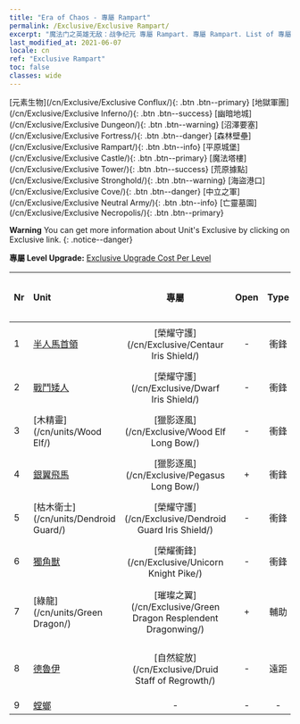 ```yaml
---
title: "Era of Chaos - 專屬 Rampart"
permalink: /Exclusive/Exclusive Rampart/
excerpt: "魔法门之英雄无敌：战争纪元 專屬 Rampart. 專屬 Rampart. List of 專屬 Rampart in Era of Chaos"
last_modified_at: 2021-06-07
locale: cn
ref: "Exclusive Rampart"
toc: false
classes: wide
---
```

 [元素生物](/cn/Exclusive/Exclusive Conflux/){: .btn .btn--primary} [地獄軍團](/cn/Exclusive/Exclusive Inferno/){: .btn .btn--success} [幽暗地城](/cn/Exclusive/Exclusive Dungeon/){: .btn .btn--warning} [沼澤要塞](/cn/Exclusive/Exclusive Fortress/){: .btn .btn--danger} [森林壁壘](/cn/Exclusive/Exclusive Rampart/){: .btn .btn--info} [平原城堡](/cn/Exclusive/Exclusive Castle/){: .btn .btn--primary} [魔法塔樓](/cn/Exclusive/Exclusive Tower/){: .btn .btn--success} [荒原據點](/cn/Exclusive/Exclusive Stronghold/){: .btn .btn--warning} [海盜港口](/cn/Exclusive/Exclusive Cove/){: .btn .btn--danger} [中立之軍](/cn/Exclusive/Exclusive Neutral Army/){: .btn .btn--info} [亡靈墓園](/cn/Exclusive/Exclusive Necropolis/){: .btn .btn--primary} 

**Warning** You can get more information about Unit's Exclusive by clicking on Exclusive link. 
{: .notice--danger}

 **專屬 Level Upgrade:** [Exclusive Upgrade Cost Per Level](/Exclusive/ExclusiveUpgradeCostPerLevel/)

  | Nr |         Unit        | 專屬 | Open  |    Type   |  Item to Rank UP      |  塗裝   |
  |:---|:--------------------|:-------------:|:-----:|:---------:|:---------------------:|:-------:|
  | 1  | [半人馬首領](/cn/units/Centaur/) | [榮耀守護](/cn/Exclusive/Centaur Iris Shield/) | - | 衝鋒 | [榮耀守護碎片](/cn/Items/con_913/) | - |
  | 2  | [戰鬥矮人](/cn/units/Dwarf/) | [榮耀守護](/cn/Exclusive/Dwarf Iris Shield/) | - | 衝鋒 | [榮耀守護碎片](/cn/Items/con_913/) | - |
  | 3  | [木精靈](/cn/units/Wood Elf/) | [獵影逐風](/cn/Exclusive/Wood Elf Long Bow/) | - | 衝鋒 | [獵影逐風碎片](/cn/Items/con_914/) | - |
  | 4  | [銀翼飛馬](/cn/units/Pegasus/) | [獵影逐風](/cn/Exclusive/Pegasus Long Bow/) | + | 衝鋒 | [獵影逐風碎片](/cn/Items/con_914/) | - |
  | 5  | [枯木衛士](/cn/units/Dendroid Guard/) | [榮耀守護](/cn/Exclusive/Dendroid Guard Iris Shield/) | - | 衝鋒 | [榮耀守護碎片](/cn/Items/con_913/) | - |
  | 6  | [獨角獸](/cn/units/Unicorn/) | [榮耀衝鋒](/cn/Exclusive/Unicorn Knight Pike/) | - | 衝鋒 | [榮耀衝鋒碎片](/cn/Items/con_916/) | - |
  | 7  | [綠龍](/cn/units/Green Dragon/) | [璀璨之翼](/cn/Exclusive/Green Dragon Resplendent Dragonwing/) | + | 輔助 | [璀璨之翼碎片](/cn/Items/con_976/) | [璀璨之翼特效塗裝](/cn/Items/con_644/) |
  | 8  | [德魯伊](/cn/units/Druid/) | [自然綻放](/cn/Exclusive/Druid Staff of Regrowth/) | - | 遠距 | [自然綻放碎片](/cn/Items/con_977/) | [自然綻放特效塗裝](/cn/Items/con_645/) |
  | 9  | [螳螂](/cn/units/Mantis/) | - | - | - | none | none |
